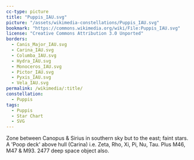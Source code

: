 ```yaml
---
cc-type: picture
title: "Puppis_IAU.svg"
picture: "/assets/wikimedia-constellations/Puppis_IAU.svg"
bookmark: "https://commons.wikimedia.org/wiki/File:Puppis_IAU.svg"
license: "Creative Commons Attribution 3.0 Unported"
borders:
  - Canis_Major_IAU.svg
  - Carina_IAU.svg
  - Columba_IAU.svg
  - Hydra_IAU.svg
  - Monoceros_IAU.svg
  - Pictor_IAU.svg
  - Pyxis_IAU.svg
  - Vela_IAU.svg
permalink: /wikimedia/:title/
constellation:
  - Puppis
tags:
  - Puppis
  - Star Chart
  - SVG
---
```

Zone between Canopus & Sirius in southern sky but to the east; faint stars. A 'Poop deck' above hull (Carina) i.e. Zeta, Rho, Xi, Pi, Nu, Tau. Plus M46, M47 & M93. 2477 deep space object also.